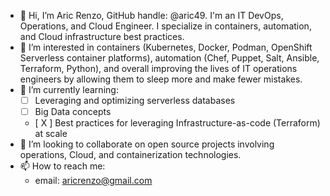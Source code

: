 - 👋 Hi, I’m Aric Renzo, GitHub handle: @aric49. I'm an IT DevOps, Operations, and Cloud Engineer.  I specialize in containers, automation, and Cloud infrastructure best practices.
- 👀 I’m interested in containers (Kubernetes, Docker, Podman, OpenShift Serverless container platforms), automation (Chef, Puppet, Salt, Ansible, Terraform, Python), and overall improving the lives of IT operations engineers by allowing them to sleep more and make fewer mistakes. 
- 🌱 I’m currently learning:
  - [ ] Leveraging and optimizing serverless databases
  - [ ] Big Data concepts 
  - [ X ] Best practices for leveraging Infrastructure-as-code (Terraform) at scale
- 💞️ I’m looking to collaborate on open source projects involving operations, Cloud, and containerization technologies. 
- 📫 How to reach me:
  -  email:  [aricrenzo@gmail.com](mailto:aricrenzo@gmail.com)

<!---
aric49/aric49 is a ✨ special ✨ repository because its `README.md` (this file) appears on your GitHub profile.
You can click the Preview link to take a look at your changes.
--->
